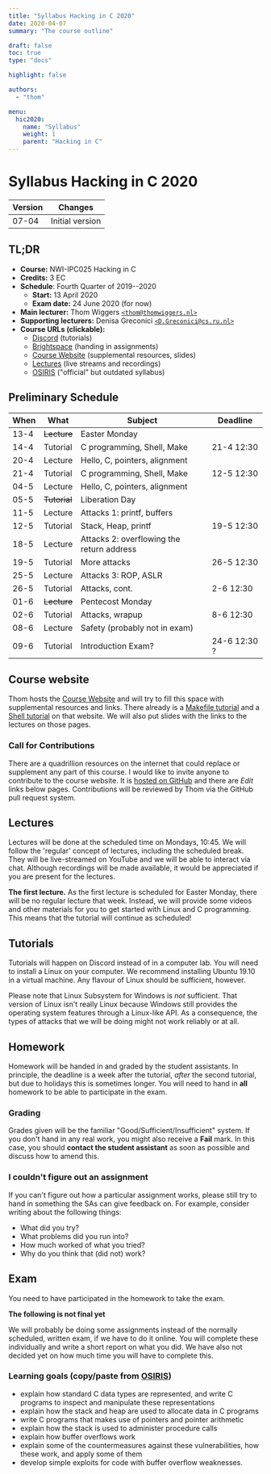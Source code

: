 ```yaml
---
title: "Syllabus Hacking in C 2020"
date: 2020-04-07
summary: "The course outline"

draft: false
toc: true
type: "docs"

highlight: false

authors:
  - "thom"

menu:
  hic2020:
    name: "Syllabus"
    weight: 1
    parent: "Hacking in C"
---
```

# Syllabus Hacking in C 2020

| Version | Changes         |
|---------|-----------------|
| 07-04   | Initial version |

## TL;DR

* **Course:** NWI-IPC025 Hacking in C
* **Credits:** 3 EC
* **Schedule**: Fourth Quarter of 2019--2020
    * **Start:** 13 April 2020
    * **Exam date:** 24 June 2020 (for now)
* **Main lecturer:** Thom Wiggers [``<thom@thomwiggers.nl>``][thom email]
* **Supporting lecturers:** Denisa Greconici [``<D.Greconici@cs.ru.nl>``][denisa email]
* **Course URLs (clickable):**
    * [Discord][] (tutorials)
    * [Brightspace][] (handing in assignments)
    * [Course Website][] (supplemental resources, slides)
    * [Lectures][thom on youtube] (live streams and recordings)
    * [OSIRIS][] ("official" but outdated syllabus)

## Preliminary Schedule

| When | What     | Subject                     | Deadline    |
|------|----------|-----------------------------|-------------|
| 13-4 | ~~Lecture~~  | Easter Monday           |             |
| 14-4 | Tutorial | C programming, Shell, Make  | 21-4 12:30 |
| 20-4 | Lecture  | Hello, C, pointers, alignment |          |
| 21-4 | Tutorial | C programming, Shell, Make  | 12-5 12:30 |
| 04-5 | Lecture  | Hello, C, pointers, alignment |          |
| 05-5 | ~~Tutorial~~ | Liberation Day |    |
| 11-5 | Lecture  | Attacks 1: printf, buffers  |             |
| 12-5 | Tutorial | Stack, Heap, printf         | 19-5 12:30  |
| 18-5 | Lecture  | Attacks 2: overflowing the return address |             |
| 19-5 | Tutorial | More attacks                | 26-5 12:30  |
| 25-5 | Lecture  | Attacks 3: ROP, ASLR        |             |
| 26-5 | Tutorial | Attacks, cont.              | 2-6 12:30   |
| 01-6 | ~~Lecture~~ | Pentecost Monday         |             |
| 02-6 | Tutorial | Attacks, wrapup             |   8-6 12:30 |
| 08-6 | Lecture  | Safety (probably not in exam) |   |
| 09-6 | Tutorial | Introduction Exam?          | 24-6 12:30 ?|

## Course website

Thom hosts the [Course Website][] and will try to fill this space with supplemental resources and links.
There already is a [Makefile tutorial][] and a [Shell tutorial][] on that website.
We will also put slides with the links to the lectures on those pages.

### Call for Contributions

There are a quadrillion resources on the internet that could replace or supplement any part of this course.
I would like to invite anyone to contribute to the course website.
It is [hosted on GitHub][course website on github] and there are _Edit_ links below pages.
Contributions will be reviewed by Thom via the GitHub pull request system.

## Lectures

Lectures will be done at the scheduled time on Mondays, 10:45.
We will follow the 'regular' concept of lectures, including the scheduled break.
They will be live-streamed on YouTube and we will be able to interact via chat.
Although recordings will be made available, it would be appreciated if you are present for the lectures.

**The first lecture.**
As the first lecture is scheduled for Easter Monday, there will be no regular lecture that week.
Instead, we will provide some videos and other materials for you to get started with Linux and C programming.
This means that the tutorial will continue as scheduled!

## Tutorials

Tutorials will happen on Discord instead of in a computer lab.
You will need to install a Linux on your computer.
We recommend installing Ubuntu 19.10 in a virtual machine.
Any flavour of Linux should be sufficient, however.

Please note that Linux Subsystem for Windows is *not* sufficient.
That version of Linux isn't really Linux because Windows still provides the operating system features through a Linux-like API.
As a consequence, the types of attacks that we will be doing might not work reliably or at all.

## Homework

Homework will be handed in and graded by the student assistants.
In principle, the deadline is a week after the tutorial, _after_ the second tutorial, but due to holidays this is sometimes longer.
You will need to hand in **all** homework to be able to participate in the exam.

### Grading
Grades given will be the familiar "Good/Sufficient/Insufficient" system.
If you don't hand in any real work, you might also receive a **Fail** mark.
In this case, you should **contact the student assistant** as soon as possible and discuss how to amend this.

### I couldn't figure out an assignment
If you can't figure out how a particular assignment works, please still try to hand in something the SAs can give feedback on.
For example, consider writing about the following things:

* What did you try?
* What problems did you run into?
* How much worked of what you tried?
* Why do you think that (did not) work?

## Exam

You need to have participated in the homework to take the exam.

**The following is not final yet**

We will probably be doing some assignments instead of the normally scheduled, written exam, if we have to do it online.
You will complete these individually and write a short report on what you did.
We have also not decided yet on how much time you will have to complete this.

### Learning goals (copy/paste from [OSIRIS][])

* explain how standard C data types are represented, and write C programs to inspect and manipulate these representations
* explain how the stack and heap are used to allocate data in C programs
* write C programs that makes use of pointers and pointer arithmetic
* explain how the stack is used to administer procedure calls
* explain how buffer overflows work
* explain some of the countermeasures against these vulnerabilities, how these work, and apply some of them
* develop simple exploits for code with buffer overflow weaknesses.

[Discord]: https://discord.gg/E7ZRazd
[Brightspace]: https://brightspace.ru.nl/d2l/home/88557
[Course Website]: https://thomwiggers.nl/teaching/hacking-in-c-2020/
[thom on youtube]: https://www.youtube.com/channel/UCwwbVGvvWeGDUuCRuTHaENQ/
[OSIRIS]: https://www.youtube.com/channel/UCwwbVGvvWeGDUuCRuTHaENQ/
[Makefile tutorial]: https://thomwiggers.nl/teaching/hacking-in-c-2020/makefiles/
[Shell tutorial]: https://thomwiggers.nl/teaching/hacking-in-c-2020/shell-tutorial/
[course website on github]: https://github.com/thomwiggers/thomwiggers.nl/tree/new-site/content/teaching/hacking-in-c-2020

[thom email]: mailto:thom@thomwiggers.nl
[denisa email]: mailto:D.Greconici@cs.ru.nl
